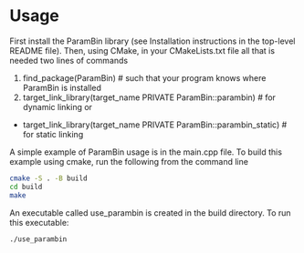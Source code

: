 
# Usage #

First install the ParamBin library (see Installation instructions in the top-level README file).
Then, using CMake, in your CMakeLists.txt file all that is needed two lines of commands

1. find_package(ParamBin) # such that your program knows where ParamBin is installed 
2. target_link_library(target_name PRIVATE ParamBin::parambin) # for dynamic linking or
  - target_link_library(target_name PRIVATE ParamBin::parambin_static) # for static linking

A simple example of ParamBin usage is in the main.cpp file. To build this example using
cmake, run the following from the command line
```bash
cmake -S . -B build
cd build
make
```
An executable called use_parambin is created in the build directory. 
To run this executable:
```bash
./use_parambin
```





